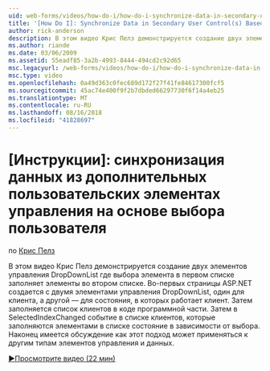 ```yaml
---
uid: web-forms/videos/how-do-i/how-do-i-synchronize-data-in-secondary-user-controls-based-upon-user-selections
title: '[How Do I]: Synchronize Data in Secondary User Control(s) Based Upon User Selections | Microsoft Docs'
author: rick-anderson
description: В этом видео Крис Пелз демонстрируется создание двух элементов управления DropDownList где выбора элемента в первом списке заполняет элементы во втором списке. Этого достаточно...
ms.author: riande
ms.date: 03/06/2009
ms.assetid: 55eadf85-3a2b-4993-8444-494cd2c92d65
msc.legacyurl: /web-forms/videos/how-do-i/how-do-i-synchronize-data-in-secondary-user-controls-based-upon-user-selections
msc.type: video
ms.openlocfilehash: 0a49d363c0fec689d172f27f41fe84617300fcf5
ms.sourcegitcommit: 45ac74e400f9f2b7dbded66297730f6f14a4eb25
ms.translationtype: MT
ms.contentlocale: ru-RU
ms.lasthandoff: 08/16/2018
ms.locfileid: "41828697"
---
```

<a name="how-do-i-synchronize-data-in-secondary-user-controls-based-upon-user-selections"></a>[Инструкции]: синхронизация данных из дополнительных пользовательских элементах управления на основе выбора пользователя
====================
по [Крис Пелз](https://twitter.com/chrispels)

В этом видео Крис Пелз демонстрируется создание двух элементов управления DropDownList где выбора элемента в первом списке заполняет элементы во втором списке. Во-первых страницы ASP.NET создается с двумя элементами управления DropDownList, один для клиента, а другой — для состояния, в которых работает клиент. Затем заполняется список клиентов в коде программной части. Затем в SelectedIndexChanged событие в списке клиентов, которые заполняются элементами в списке состояние в зависимости от выбора. Наконец имеется обсуждение как этот подход может применяться к другим типам элементов управления и данных.

[&#9654;Просмотрите видео (22 мин)](https://channel9.msdn.com/Blogs/ASP-NET-Site-Videos/how-do-i-synchronize-data-in-secondary-user-controls-based-upon-user-selections)
